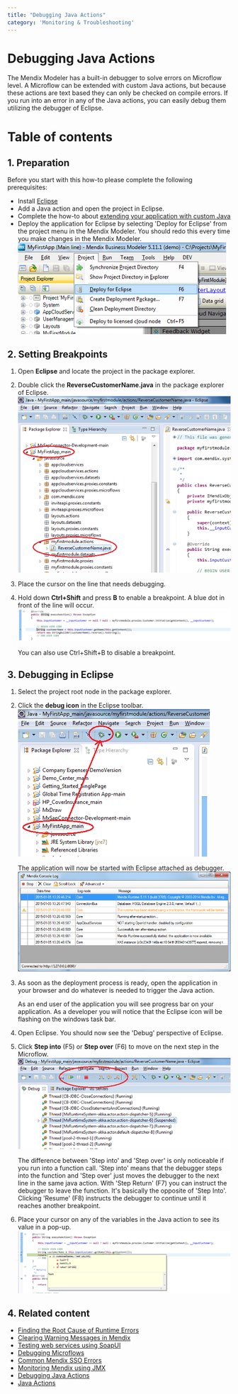 ```yaml
---
title: "Debugging Java Actions"
category: 'Monitoring & Troubleshooting'
---
```

# Debugging Java Actions

The Mendix Modeler has a built-in debugger to solve errors on Microflow level. A Microflow can be extended with custom Java actions, but because these actions are text based they can only be checked on compile errors. If you run into an error in any of the Java actions, you can easily debug them utilizing the debugger of Eclipse.

# Table of contents

## 1\. Preparation

Before you start with this how-to please complete the following prerequisites:

*   Install [Eclipse](https://eclipse.org/)
*   Add a Java action and open the project in Eclipse.
*   Complete the how-to about [extending your application with custom Java](extending-your-application-with-custom-java)
*   Deploy the application for Eclipse by selecting 'Deploy for Eclipse' from the project menu in the Mendix Modeler. You should redo this every time you make changes in the Mendix Modeler.
    ![](attachments/8784371/8946361.png)

## 2\. Setting Breakpoints

1.  Open **Eclipse** and locate the project in the package explorer.
2.  Double click the **ReverseCustomerName.java** in the package explorer of Eclipse.
    ![](attachments/8784371/8946365.png)
3.  Place the cursor on the line that needs debugging.
4. Hold down **Ctrl+Shift** and press **B** to enable a breakpoint. A blue dot in front of the line will occur. 
    ![](attachments/8784376/8946464.png)

    You can also use Ctrl+Shift+B to disable a breakpoint.

## 3\. Debugging in Eclipse

1.  Select the project root node in the package explorer.
2.  Click the **debug icon** in the Eclipse toolbar.
    ![](attachments/8784376/8946461.png)

    The application will now be started with Eclipse attached as debugger.
    ![](attachments/8784376/8946465.png)
3.  As soon as the deployment process is ready, open the application in your browser and do whatever is needed to trigger the Java action.

    As an end user of the application you will see progress bar on your application. As a developer you will notice that the Eclipse icon will be flashing on the windows task bar.
4.  Open Eclipse. You should now see the 'Debug' perspective of Eclipse.
5. Click **Step into** (F5) or **Step over** (F6) to move on the next step in the Microflow.
    ![](attachments/8784376/8946467.png)

    The difference between 'Step into' and 'Step over' is only noticeable if you run into a function call. 'Step into' means that the debugger steps into the function and 'Step over' just moves the debugger to the next line in the same java action.
    With 'Step Return' (F7) you can instruct the debugger to leave the function. It's basically the opposite of 'Step Into'.
    Clicking 'Resume' (F8) instructs the debugger to continue until it reaches another breakpoint.

6. Place your cursor on any of the variables in the Java action to see its value in a pop-up.
    ![](attachments/8784376/8946466.png)

## 4\. Related content

*   [Finding the Root Cause of Runtime Errors](finding-the-root-cause-of-runtime-errors)
*   [Clearing Warning Messages in Mendix](clearing-warning-messages-in-mendix)
*   [Testing web services using SoapUI](testing-web-services-using-soapui)
*   [Debugging Microflows](debugging-microflows)
*   [Common Mendix SSO Errors](common-mendix-sso-errors)
*   [Monitoring Mendix using JMX](monitoring-mendix-using-jmx)
*   [Debugging Java Actions](debugging-java-actions)
*   [Java Actions](/refguide5/java-actions)
